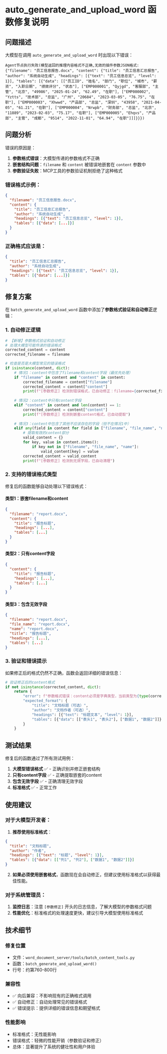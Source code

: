 # auto_generate_and_upload_word 函数修复说明

## 问题描述

大模型在调用 `auto_generate_and_upload_word` 时出现以下错误：

```
Agent节点执行失败(模型返回的推理内容格式不正确,无效的插件参数JSON格式: {"filename": "员工信息报告.docx", "content": {"title": "员工信息汇总报告", "author": "系统自动生成", "headings": [{"text": "员工信息总览", "level": 1}], "tables": [{"data": [["员工ID", "姓名", "部门", "职位", "城市", "薪资", "入职日期", "绩效评分", "状态"], ["EMP000001", "Qyjgd", "客服部", "主管", "北京", "49986", "2025-01-24", "62.49", "在职"], ["EMP000002", "Yztts", "技术部", "总监", "广州", "20684", "2023-03-05", "76.75", "在职"], ["EMP000003", "Xhwwd", "产品部", "总监", "深圳", "43958", "2021-04-05", "61.21", "在职"], ["EMP000004", "Nrwpb", "财务部", "总监", "北京", "11889", "2023-02-03", "75.17", "在职"], ["EMP000005", "Ehqvs", "产品部", "主管", "成都", "9514", "2022-11-01", "64.94", "在职"]]]}}})
```

## 问题分析

错误的原因是：

1. **参数格式错误**：大模型传递的参数格式不正确
2. **嵌套结构问题**：`filename` 和 `content` 被错误地嵌套在 `content` 参数中
3. **参数验证失败**：MCP工具的参数验证机制拒绝了这种格式

### 错误格式示例：
```json
{
  "filename": "员工信息报告.docx",
  "content": {
    "title": "员工信息汇总报告",
    "author": "系统自动生成",
    "headings": [{"text": "员工信息总览", "level": 1}],
    "tables": [{"data": [...]}]
  }
}
```

### 正确格式应该是：
```json
{
  "title": "员工信息汇总报告",
  "author": "系统自动生成", 
  "headings": [{"text": "员工信息总览", "level": 1}],
  "tables": [{"data": [...]}]
}
```

## 修复方案

在 `batch_generate_and_upload_word` 函数中添加了**参数格式验证和自动修正**逻辑：

### 1. 自动修正逻辑

```python
# 【新增】参数格式验证和自动修正
# 处理大模型可能传递的错误格式
corrected_content = content
corrected_filename = filename

# 检查是否是大模型常见的错误格式
if isinstance(content, dict):
    # 情况1：content中包含了filename和content字段（最优先处理）
    if "filename" in content and "content" in content:
        corrected_filename = content["filename"]
        corrected_content = content["content"]
        print(f"[参数修正] 检测到错误格式，已自动修正：filename={corrected_filename}")
    
    # 情况2：content中只有content字段
    elif "content" in content and len(content) == 1:
        corrected_content = content["content"]
        print(f"[参数修正] 检测到嵌套content格式，已自动提取")
    
    # 情况3：content中包含了其他不应该存在的字段（但不在情况1中）
    elif any(field in content for field in ["filename", "file_name", "name"]):
        # 提取有效的content部分
        valid_content = {}
        for key, value in content.items():
            if key not in ["filename", "file_name", "name"]:
                valid_content[key] = value
        corrected_content = valid_content
        print(f"[参数修正] 检测到无效字段，已自动清理")
```

### 2. 支持的错误格式类型

修复后的函数能够自动处理以下错误格式：

#### 类型1：嵌套filename和content
```json
{
  "filename": "report.docx",
  "content": {
    "title": "报告标题",
    "headings": [...],
    "tables": [...]
  }
}
```

#### 类型2：只有content字段
```json
{
  "content": {
    "title": "报告标题",
    "headings": [...],
    "tables": [...]
  }
}
```

#### 类型3：包含无效字段
```json
{
  "filename": "report.docx",
  "file_name": "report.docx",
  "name": "report.docx",
  "title": "报告标题",
  "headings": [...],
  "tables": [...]
}
```

### 3. 验证和错误提示

如果修正后的格式仍然不正确，函数会返回详细的错误信息：

```python
# 验证修正后的content格式
if not isinstance(corrected_content, dict):
    return {
        "error": f"参数格式错误：content必须是字典类型，当前类型为{type(corrected_content)}",
        "expected_format": {
            "title": "文档标题（可选）",
            "author": "文档作者（可选）", 
            "headings": [{"text": "标题文本", "level": 1}],
            "tables": [{"data": [["表头1", "表头2"], ["数据1", "数据2"]]}]
        }
    }
```

## 测试结果

修复后的函数通过了所有测试用例：

1. **大模型错误格式** ✅ - 正确识别并修正嵌套结构
2. **只有content字段** ✅ - 正确提取嵌套的content
3. **包含无效字段** ✅ - 正确清理无效字段
4. **标准格式** ✅ - 正常工作

## 使用建议

### 对于大模型开发者：

1. **推荐使用标准格式**：
```json
{
  "title": "文档标题",
  "author": "作者",
  "headings": [{"text": "标题", "level": 1}],
  "tables": [{"data": [["列1", "列2"], ["数据1", "数据2"]]}]
}
```

2. **如果必须使用嵌套格式**，函数现在会自动修正，但建议使用标准格式以获得最佳性能。

### 对于系统管理员：

1. **监控日志**：注意 `[参数修正]` 开头的日志信息，了解大模型的参数格式问题
2. **性能优化**：标准格式的处理速度更快，建议引导大模型使用标准格式

## 技术细节

### 修复位置
- 文件：`word_document_server/tools/batch_content_tools.py`
- 函数：`batch_generate_and_upload_word()`
- 行号：约第760-800行

### 兼容性
- ✅ 向后兼容：不影响现有的正确格式调用
- ✅ 自动修正：自动处理常见的错误格式
- ✅ 错误提示：提供详细的错误信息和期望格式

### 性能影响
- 标准格式：无性能影响
- 错误格式：轻微的性能开销（参数验证和修正）
- 总体：显著提升了系统的健壮性和用户体验 